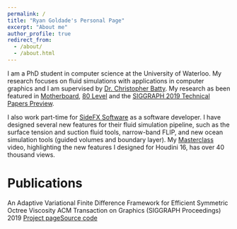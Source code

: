 ```yaml
---
permalink: /
title: "Ryan Goldade's Personal Page"
excerpt: "About me"
author_profile: true
redirect_from: 
  - /about/
  - /about.html
---
```


I am a PhD student in computer science at the University of Waterloo. My research focuses on fluid simulations with applications in computer graphics and I am supervised by [Dr. Christopher Batty](https://cs.uwaterloo.ca/~c2batty/). My research as been featured in [Motherboard](https://www.vice.com/en_us/article/kzkmwy/computer-animation-physics-christopher-batty-asmr), [80 Level](https://80.lv/articles/research-adaptive-framework-for-fluid-simulation-002sgr-006sdf/) and the [SIGGRAPH 2019 Technical Papers Preview](https://www.youtube.com/watch?v=EhDr3Rs5fTU).

I also work part-time for [SideFX Software](https://www.sidefx.com/) as a software developer. I have designed several new features for their fluid simulation pipeline, such as the surface tension and suction fluid tools, narrow-band FLIP, and new ocean simulation tools (guided volumes and boundary layer). My [Masterclass](https://vimeo.com/209763376) video, highlighting the new features I designed for Houdini 16, has over 40 thousand views.

Publications
======

An Adaptive Variational Finite Difference Framework for Efficient Symmetric Octree Viscosity
ACM Transaction on Graphics (SIGGRAPH Proceedings) 2019
[Project page](https://cs.uwaterloo.ca/~rgoldade/adaptiveviscosity/)[Source code](https://github.com/rgoldade/AdaptiveViscositySolver)
